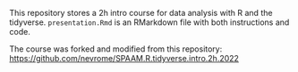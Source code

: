 This repository stores a 2h intro course for data analysis with R and the tidyverse. `presentation.Rmd` is an RMarkdown file with both instructions and code.

The course was forked and modified from this repository: https://github.com/nevrome/SPAAM.R.tidyverse.intro.2h.2022
